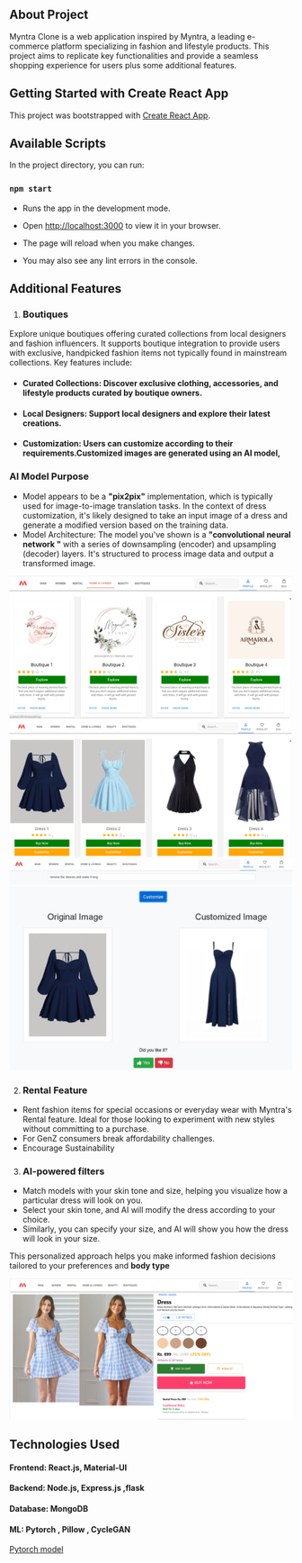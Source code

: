 ## About Project

Myntra Clone is a web application inspired by Myntra, a leading e-commerce platform specializing in fashion and lifestyle products. This project aims to replicate key functionalities and provide a seamless shopping experience for users plus some additional features.
## Getting Started with Create React App

This project was bootstrapped with [Create React App](https://github.com/facebook/create-react-app).


## Available Scripts

In the project directory, you can run:

### `npm start`

- Runs the app in the development mode.
- Open [http://localhost:3000](http://localhost:3000) to view it in your browser.

- The page will reload when you make changes.
- You may also see any lint errors in the console.

## Additional Features
1. ### Boutiques
Explore unique boutiques offering curated collections from local designers and fashion influencers. It supports boutique integration to provide users with exclusive, handpicked fashion items not typically found in mainstream collections. Key features include:

- #### Curated Collections: Discover exclusive clothing, accessories, and lifestyle products curated by boutique owners.
- #### Local Designers:  Support local designers and explore their latest creations.
- #### Customization: Users can customize according to their requirements.Customized images are generated using an AI model,

### AI Model Purpose
- Model appears to be a **"pix2pix"** implementation, which is typically used for image-to-image translation tasks. In the context of dress customization, it's likely designed to take an input image of a dress and generate a modified version based on the training data.
- Model Architecture: The model you've shown is a **"convolutional neural network "** with a series of downsampling (encoder) and upsampling (decoder) layers. It's structured to process image data and output a transformed image.

![image](./Screenshots/boutiquec.png) 
![image](./Screenshots/boutique.png)
![image](./Screenshots/112.png)
![image](./Screenshots/screenshot1.jpeg)

2. ### Rental Feature
- Rent fashion items for special occasions or everyday wear with Myntra's Rental feature. Ideal for those looking to experiment with new styles without committing to a purchase.
- For GenZ consumers break affordability challenges.
- Encourage Sustainability

3. ### AI-powered filters
- Match models with your skin tone and size, helping you visualize how a particular dress will look on you.
- Select your skin tone, and AI will modify the dress according to your choice.
- Similarly, you can specify your size, and AI will show you how the dress will look in your size.

This personalized approach helps you make informed fashion decisions tailored to your preferences and **body type**

![image](./Screenshots/model.png)


## Technologies Used
#### Frontend:  React.js, Material-UI
#### Backend:  Node.js, Express.js ,flask
#### Database:  MongoDB 
#### ML: Pytorch , Pillow , CycleGAN
[Pytorch model](https://drive.google.com/file/d/1attX17PB5OTlPjyamDxPiN8w5Evgul53/view?usp=sharing)
